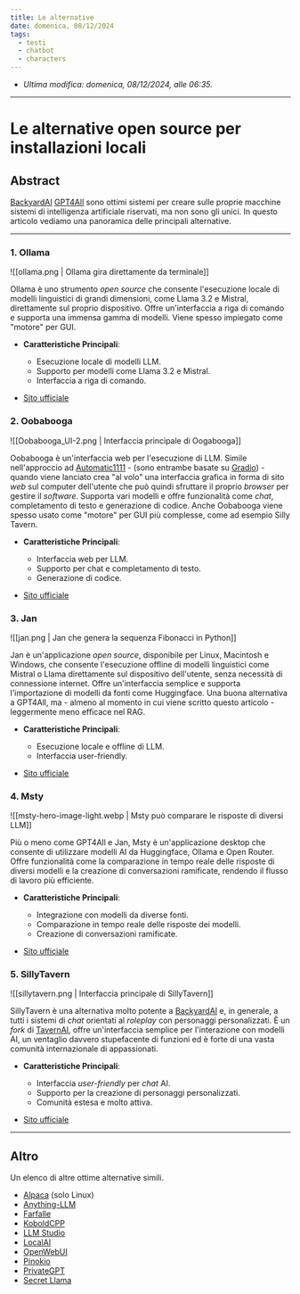 ```yaml
---
title: Le alternative
date: domenica, 08/12/2024
tags:
  - testi
  - chatbot
  - characters
---
```


- *Ultima modifica: domenica, 08/12/2024, alle 06:35.*

---

# Le alternative open source per installazioni locali

## Abstract

[BackyardAI](001-Introduzione-a-BackyardAI) [GPT4All](002-GPT4ALL) sono ottimi sistemi per creare sulle proprie macchine sistemi di intelligenza artificiale riservati, ma non sono gli unici. In questo articolo vediamo una panoramica delle principali alternative.

---

### 1. **Ollama**

![[ollama.png | Ollama gira direttamente da terminale]]

Ollama è uno strumento *open source* che consente l'esecuzione locale di modelli linguistici di grandi dimensioni, come Llama 3.2 e Mistral, direttamente sul proprio dispositivo. Offre un'interfaccia a riga di comando e supporta una immensa gamma di modelli. Viene spesso impiegato come "motore" per GUI.

- **Caratteristiche Principali**:
    - Esecuzione locale di modelli LLM.
    - Supporto per modelli come Llama 3.2 e Mistral.
    - Interfaccia a riga di comando.

- [Sito ufficiale](https://ollama.com/)

### 2. **Oobabooga**

![[Oobabooga_UI-2.png | Interfaccia principale di Oogabooga]]

Oobabooga è un'interfaccia web per l'esecuzione di LLM. Simile nell'approccio ad [Automatic1111](https://github.com/AUTOMATIC1111/stable-diffusion-webui) -  (sono entrambe basate su [Gradio](https://gradio.app/)) - quando viene lanciato crea "al volo" una interfaccia grafica in forma di sito *web* sul computer dell'utente che può quindi sfruttare il proprio *browser* per gestire il *software*.  Supporta vari modelli e offre funzionalità come *chat*, completamento di testo e generazione di codice. Anche Oobabooga viene spesso usato come "motore" per GUI più complesse, come ad esempio Silly Tavern.

- **Caratteristiche Principali**:
    - Interfaccia web per LLM.
    - Supporto per chat e completamento di testo.
    - Generazione di codice.

- [Sito ufficiale](https://github.com/oobabooga/text-generation-webui)

### 3. **Jan**

![[jan.png | Jan che genera la sequenza Fibonacci in Python]]

Jan è un'applicazione *open source*, disponibile per Linux, Macintosh e Windows, che consente l'esecuzione offline di modelli linguistici come Mistral o Llama direttamente sul dispositivo dell'utente, senza necessità di connessione internet. Offre un'interfaccia semplice e supporta l'importazione di modelli da fonti come Huggingface. Una buona alternativa a GPT4All, ma - almeno al momento in cui viene scritto questo articolo - leggermente meno efficace nel RAG.

- **Caratteristiche Principali**:
    - Esecuzione locale e offline di LLM.
    - Interfaccia user-friendly.

- [Sito ufficiale](https://jan.ai/)

### 4. **Msty**

![[msty-hero-image-light.webp | Msty può comparare le risposte di diversi LLM]]

Più o meno come GPT4All e Jan, Msty è un'applicazione desktop che consente di utilizzare modelli AI da Huggingface, Ollama e Open Router. Offre funzionalità come la comparazione in tempo reale delle risposte di diversi modelli e la creazione di conversazioni ramificate, rendendo il flusso di lavoro più efficiente.

- **Caratteristiche Principali**:
    - Integrazione con modelli da diverse fonti.
    - Comparazione in tempo reale delle risposte dei modelli.
    - Creazione di conversazioni ramificate.

- [Sito ufficiale](https://msty.app/)

### 5. **SillyTavern**

![[sillytavern.png | Interfaccia principale di SillyTavern]]

SillyTavern è una alternativa molto potente a [BackyardAI](001-Introduzione-a-BackyardAI) e, in generale, a tutti i sistemi di *chat* orientati al *roleplay* con personaggi personalizzati. È un *fork* di [TavernAI](https://github.com/TavernAI/TavernAI), offre un'interfaccia semplice per l'interazione con modelli AI, un ventaglio davvero stupefacente di funzioni ed è forte di una vasta comunità internazionale di appassionati.

- **Caratteristiche Principali**:
    - Interfaccia *user-friendly* per *chat* AI.
    - Supporto per la creazione di personaggi personalizzati.
    - Comunità estesa e molto attiva.

- [Sito ufficiale](https://github.com/SillyTavern/SillyTavern)

---

## Altro

Un elenco di altre ottime alternative simili.

- [Alpaca](https://github.com/Jeffser/Alpaca) (solo Linux)
- [Anything-LLM](https://github.com/Mintplex-Labs/anything-llm)
- [Farfalle](https://github.com/rashadphz/farfalle)
- [KoboldCPP](https://github.com/LostRuins/koboldcpp)
- [LLM Studio](https://lmstudio.ai/)
- [LocalAI](https://github.com/mudler/LocalAI)
- [OpenWebUI](https://github.com/open-webui/open-webui)
- [Pinokio](https://pinokio.computer/)
- [PrivateGPT](https://github.com/zylon-ai/private-gpt)
- [Secret Llama](https://github.com/abi/secret-llama)